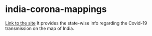 # india-corona-mappings
[Link to the site](https://rishabh0210.github.io/india-corona-mappings/)
It provides the state-wise info regarding the Covid-19 transmission on the map of India.
